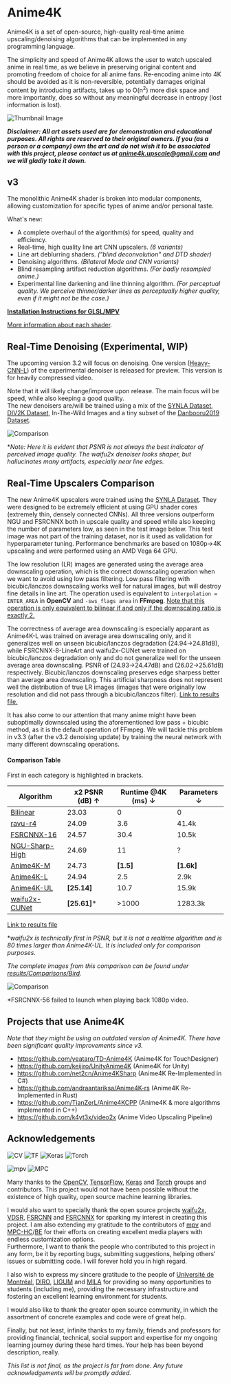 # Anime4K

Anime4K is a set of open-source, high-quality real-time anime upscaling/denoising algorithms that can be implemented in any programming language.

The simplicity and speed of Anime4K allows the user to watch upscaled anime in real time, as we believe in preserving original content and promoting freedom of choice for all anime fans. Re-encoding anime into 4K should be avoided as it is non-reversible, potentially damages original content by introducing artifacts, takes up to O(n<sup>2</sup>) more disk space and more importantly, does so without any meaningful decrease in entropy (lost information is lost).


![Thumbnail Image](results/Main.png?raw=true)

***Disclaimer: All art assets used are for demonstration and educational purposes. All rights are reserved to their original owners. If you (as a person or a company) own the art and do not wish it to be associated with this project, please contact us at 	anime4k.upscale@gmail.com and we will gladly take it down.***


## v3
The monolithic Anime4K shader is broken into modular components, allowing customization for specific types of anime and/or personal taste.

What's new:
 - A complete overhaul of the algorithm(s) for speed, quality and efficiency.
 - Real-time, high quality line art CNN upscalers. *(6 variants)*
 - Line art deblurring shaders. *("blind deconvolution" and DTD shader)*
 - Denoising algorithms. *(Bilateral Mode and CNN variants)*
 - Blind resampling artifact reduction algorithms. *(For badly resampled anime.)*
 - Experimental line darkening and line thinning algorithm. *(For perceptual quality. We perceive thinner/darker lines as perceptually higher quality, even if it might not be the case.)*
 
**[Installation Instructions for GLSL/MPV](GLSL_Instructions.md)**  

[More information about each shader](https://github.com/bloc97/Anime4K/wiki).

## Real-Time Denoising (Experimental, WIP)
The upcoming version 3.2 will focus on denoising. One version ([Heavy-CNN-L](https://github.com/bloc97/Anime4K/blob/master/glsl/Denoise/Anime4K_Denoise_Heavy_CNN_L.glsl)) of the experimental denoiser is released for preview. This version is for heavily compressed video. 

Note that it will likely change/improve upon release. The main focus will be speed, while also keeping a good quality.  
The new denoisers are/will be trained using a mix of the [SYNLA Dataset](https://github.com/bloc97/SYNLA-Dataset), [DIV2K Dataset](https://data.vision.ee.ethz.ch/cvl/DIV2K/), In-The-Wild Images and a tiny subset of the [Danbooru2019 Dataset](https://www.gwern.net/Danbooru2019).


![Comparison](results/Comparisons/Bird_Denoise/Compare.png?raw=true)

\**Note: Here it is evident that PSNR is not always the best indicator of perceived image quality. The waifu2x denoiser looks shaper, but hallucinates many artifacts, especially near line edges.*


## Real-Time Upscalers Comparison

The new Anime4K upscalers were trained using the [SYNLA Dataset](https://github.com/bloc97/SYNLA-Dataset). They were designed to be extremely efficient at using GPU shader cores (extremely thin, densely connected CNNs). All three versions outperform NGU and FSRCNNX both in upscale quality and speed while also keeping the number of parameters low, as seen in the test image below. This test image was not part of the training dataset, nor is it used as validation for hyperparameter tuning. Performance benchmarks are based on 1080p->4K upscaling and were performed using an AMD Vega 64 GPU.

The low resolution (LR) images are generated using the average area downscaling operation, which is the correct downscaling operation when we want to avoid using low pass filtering. Low pass filtering with bicubic/lanczos downscaling works well for natural images, but will destroy fine details in line art. The operation used is equivalent to `interpolation = INTER_AREA` in **OpenCV** and `-sws_flags area` in **FFmpeg**. <ins>Note that this operation is only equivalent to bilinear if and only if the downscaling ratio is exactly 2.</ins>

The correctness of average area downscaling is especially apparant as Anime4K-L was trained on average area downscaling only, and it generalizes well on unseen bicubic/lanczos degradation (24.94->24.81dB), while FSRCNNX-8-LineArt and waifu2x-CUNet were trained on bicubic/lanczos degradation only and do not generalize well for the unseen average area downscaling. PSNR of (24.93->24.47dB) and (26.02->25.61dB) respectively. Bicubic/lanczos downscaling preserves edge sharpess better than average area downscaling. This artificial sharpness does not represent well the distribution of true LR images (images that were originally low resolution and did not pass through a bicubic/lanczos filter). [Link to results file.](https://github.com/bloc97/Anime4K/blob/master/results/Comparisons/Bird_FFmpeg/RESULTS.txt)

It has also come to our attention that many anime might have been suboptimally downscaled using the aforementioned low pass + bicubic method, as it is the default operation of FFmpeg. We will tackle this problem in v3.3 (after the v3.2 denoising update) by training the neural network with many different downscaling operations.

#### Comparison Table
First in each category is highlighted in brackets.

Algorithm | x2 PSNR (dB) ↑ | Runtime @4K (ms) ↓ | Parameters ↓
-- | -- | -- | --
[Bilinear](results/Comparisons/Bird/Bilinear.png) | 23.03 | 0 | 0
[ravu-r4](results/Comparisons/Bird/ravu-r4.png) | 24.09 | 3.6 | 41.4k
[FSRCNNX-16](results/Comparisons/Bird/FSRCNNX-16.png) | 24.57 | 30.4 | 10.5k
[NGU-Sharp-High](results/Comparisons/Bird/NGU-Sharp-High.png) | 24.69 | 11 | ?
[Anime4K-M](results/Comparisons/Bird/Anime4K-M.png) | 24.73 | **[1.5]** | **[1.6k]**
[Anime4K-L](results/Comparisons/Bird/Anime4K-L.png) | 24.94 | 2.5 | 2.9k
[Anime4K-UL](results/Comparisons/Bird/Anime4K-UL.png) | **[25.14]** | 10.7 | 15.9k
[waifu2x-CUNet](results/Comparisons/Bird/waifu2x-CUNet.png) | **[25.61]**\* | >1000 | 1283.3k

[Link to results file](https://github.com/bloc97/Anime4K/blob/master/results/Comparisons/Bird/RESULTS.txt)

\**waifu2x is technically first in PSNR, but it is not a realtime algorithm and is 80 times larger than Anime4K-UL. It is included only for comparison purposes.*

*The complete images from this comparison can be found under [results/Comparisons/Bird](results/Comparisons/Bird).*

![Comparison](results/Comparisons/Bird/Compare.png?raw=true)

\*FSRCNNX-56 failed to launch when playing back 1080p video.  

## Projects that use Anime4K
*Note that they might be using an outdated version of Anime4K. There have been significant quality improvements since v3.*
 - https://github.com/yeataro/TD-Anime4K (Anime4K for TouchDesigner)
 - https://github.com/keijiro/UnityAnime4K (Anime4K for Unity)
 - https://github.com/net2cn/Anime4KSharp (Anime4K Re-Implemented in C#)
 - https://github.com/andraantariksa/Anime4K-rs (Anime4K Re-Implemented in Rust)
 - https://github.com/TianZerL/Anime4KCPP (Anime4K & more algorithms implemented in C++)
 - https://github.com/k4yt3x/video2x (Anime Video Upscaling Pipeline)
 
## Acknowledgements
![CV](https://upload.wikimedia.org/wikipedia/commons/thumb/3/32/OpenCV_Logo_with_text_svg_version.svg/180px-OpenCV_Logo_with_text_svg_version.svg.png)
![TF](https://upload.wikimedia.org/wikipedia/commons/thumb/1/11/TensorFlowLogo.svg/220px-TensorFlowLogo.svg.png)
![Keras](https://upload.wikimedia.org/wikipedia/commons/thumb/a/ae/Keras_logo.svg/180px-Keras_logo.svg.png)
![Torch](https://upload.wikimedia.org/wikipedia/en/f/f5/Torch_2014_logo.png)

![mpv](https://upload.wikimedia.org/wikipedia/commons/thumb/c/c5/Mpv_icon.png/100px-Mpv_icon.png)
![MPC](https://upload.wikimedia.org/wikipedia/commons/thumb/7/76/Media_Player_Classic_logo.png/64px-Media_Player_Classic_logo.png)

Many thanks to the [OpenCV](https://github.com/opencv/opencv), [TensorFlow](https://github.com/tensorflow/tensorflow), [Keras](https://github.com/keras-team/keras) and [Torch](https://github.com/torch/torch7) groups and contributors. This project would not have been possible without the existence of high quality, open source machine learning libraries.

I would also want to specially thank the open source projects [waifu2x](https://github.com/nagadomi/waifu2x), [VDSR](https://cv.snu.ac.kr/research/VDSR/), [FSRCNN](http://mmlab.ie.cuhk.edu.hk/projects/FSRCNN.html) and [FSRCNNX](https://github.com/igv/FSRCNN-TensorFlow) for sparking my interest in creating this project. I am also extending my gratitude to the contributors of [mpv](https://github.com/mpv-player/mpv) and [MPC-HC](https://mpc-hc.org/)/[BE](https://sourceforge.net/projects/mpcbe/) for their efforts on creating excellent media players with endless customization options.  
Furthermore, I want to thank the people who contributed to this project in any form, be it by reporting bugs, submitting suggestions, helping others' issues or submitting code. I will forever hold you in high regard.

I also wish to express my sincere gratitude to the people of [Université de Montréal](https://www.umontreal.ca/), [DIRO](https://diro.umontreal.ca/accueil/), [LIGUM](http://www.ligum.umontreal.ca/) and [MILA](https://mila.quebec/en/) for providing so many opportunities to students (including me), providing the necessary infrastructure and fostering an excellent learning environment for students.

I would also like to thank the greater open source community, in which the assortment of concrete examples and code were of great help.

Finally, but not least, infinite thanks to my family, friends and professors for providing financial, technical, social support and expertise for my ongoing learning journey during these hard times. Your help has been beyond description, really.

*This list is not final, as the project is far from done. Any future acknowledgements will be promptly added.*
